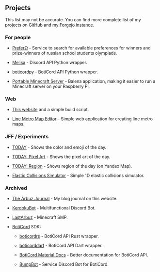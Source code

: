 ## Projects

This list may not be accurate. You can find more complete list of my projects on [GitHub](https://github.com/grey-cat-1908/) and [my Forgejo instance](https://code.mrkrk.me/).

### For people

* [PreferΩ](https://prefero.mrkrk.me/) - Service to search for available preferences for winners and prize-winners of russian school students olympiads.

* [Melisa](https://github.com/MelisaDev/melisa) - Discord API Python wrapper.
  
* [boticordpy](https://github.com/boticord/boticordpy) - BotiCord API Python wrapper.

* [Portable Minecraft Server](https://github.com/grey-cat-1908/portable-mc-server) - Balena application, making it easier to run a Minecraft server on your Raspberry Pi.

### Web

* [This website](https://github.com/grey-cat-1908/website/) and a simple build script.

* [Line Metro Map Editor](https://github.com/grey-cat-1908/metro) - Simple web application for creating line metro maps.

### JFF / Experiments

* [TODAY](https://today.mrkrk.me/) - Shows the color and emoji of the day.

* [TODAY: Pixel Art](https://today.mrkrk.me/art/) - Shows the pixel art of the day.

* [TODAY: Region](https://today.mrkrk.me/region/) - Shows region of the day (on Yandex Map).

* [Elastic Collisions Simulator](https://mrkrk.me/blog/1d-collisions/) - Simple 1D elastic collisions simulator.

### Archived

* [The Arbuz Journal](https://mrkrk.me/blog) - My blog journal on this website.

* [KerdokuBot](https://kerdoku.top/) - Multifunctional Discord Bot.

* [LastArbuz](https://lastarbuz.lol/) - Minecraft SMP.
  
* [BotiCord](https://github.com/boticord) SDK: 
    
    * [boticordrs](https://github.com/boticord/boticordrs) - BotiCord API Rust wrapper.
    
    * [boticorddart](https://github.com/grey-cat-1908/boticorddart) - BotiCord API Dart wrapper.
    
    * [BotiCord Material Docs](https://github.com/boticord/docs) - Better documentation for BotiCord API.

    * [BumpBot](https://boticord.top/bot/947141336451153931) - Service Discord Bot for BotiCord.
